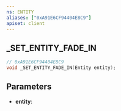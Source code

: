```yaml
---
ns: ENTITY
aliases: ["0xA91E6CF94404E8C9"]
apiset: client
---
```

## _SET_ENTITY_FADE_IN

```c
// 0xA91E6CF94404E8C9
void _SET_ENTITY_FADE_IN(Entity entity);
```


## Parameters
* **entity**:



